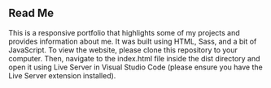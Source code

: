 ## Read Me
This is a responsive portfolio that highlights some of my projects and provides information about me. It was built using HTML, Sass, and a bit of JavaScript.
To view the website, please clone this repository to your computer. Then, navigate to the index.html file inside the dist directory and open it using Live Server in Visual Studio Code (please ensure you have the Live Server extension installed).

